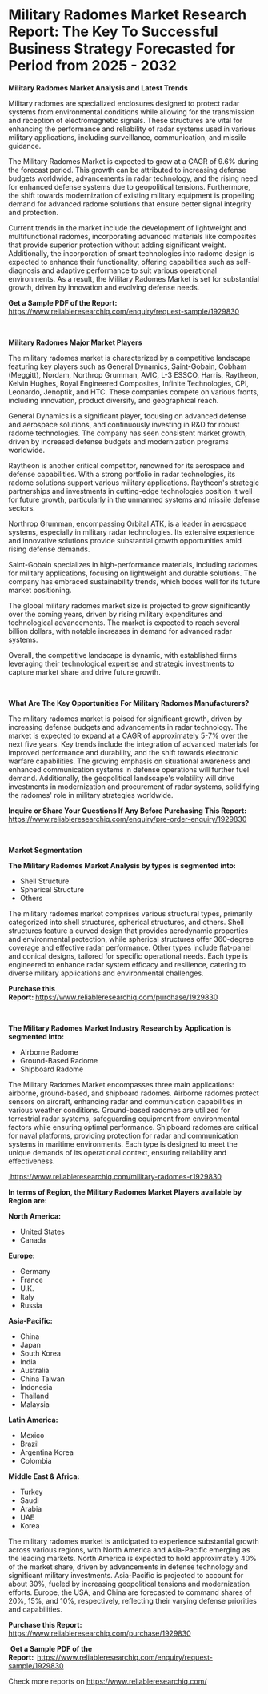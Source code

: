 <p><h1>Military Radomes Market Research Report: The Key To Successful Business Strategy Forecasted for Period from 2025 - 2032</h1></p><p><strong>Military Radomes Market Analysis and Latest Trends</strong></p>
<p><p>Military radomes are specialized enclosures designed to protect radar systems from environmental conditions while allowing for the transmission and reception of electromagnetic signals. These structures are vital for enhancing the performance and reliability of radar systems used in various military applications, including surveillance, communication, and missile guidance.</p><p>The Military Radomes Market is expected to grow at a CAGR of 9.6% during the forecast period. This growth can be attributed to increasing defense budgets worldwide, advancements in radar technology, and the rising need for enhanced defense systems due to geopolitical tensions. Furthermore, the shift towards modernization of existing military equipment is propelling demand for advanced radome solutions that ensure better signal integrity and protection.</p><p>Current trends in the market include the development of lightweight and multifunctional radomes, incorporating advanced materials like composites that provide superior protection without adding significant weight. Additionally, the incorporation of smart technologies into radome design is expected to enhance their functionality, offering capabilities such as self-diagnosis and adaptive performance to suit various operational environments. As a result, the Military Radomes Market is set for substantial growth, driven by innovation and evolving defense needs.</p></p>
<p><strong>Get a Sample PDF of the Report:&nbsp;</strong> <a href="https://www.reliableresearchiq.com/enquiry/request-sample/1929830?utm_campaign=2739&utm_medium=2&utm_source=Github&utm_content=ia&utm_term=29032025&utm_id=military-radomes">https://www.reliableresearchiq.com/enquiry/request-sample/1929830</a></p>
<p>&nbsp;</p>
<p><strong>Military Radomes Major Market Players</strong></p>
<p><p>The military radomes market is characterized by a competitive landscape featuring key players such as General Dynamics, Saint-Gobain, Cobham (Meggitt), Nordam, Northrop Grumman, AVIC, L-3 ESSCO, Harris, Raytheon, Kelvin Hughes, Royal Engineered Composites, Infinite Technologies, CPI, Leonardo, Jenoptik, and HTC. These companies compete on various fronts, including innovation, product diversity, and geographical reach.</p><p>General Dynamics is a significant player, focusing on advanced defense and aerospace solutions, and continuously investing in R&D for robust radome technologies. The company has seen consistent market growth, driven by increased defense budgets and modernization programs worldwide.</p><p>Raytheon is another critical competitor, renowned for its aerospace and defense capabilities. With a strong portfolio in radar technologies, its radome solutions support various military applications. Raytheon's strategic partnerships and investments in cutting-edge technologies position it well for future growth, particularly in the unmanned systems and missile defense sectors.</p><p>Northrop Grumman, encompassing Orbital ATK, is a leader in aerospace systems, especially in military radar technologies. Its extensive experience and innovative solutions provide substantial growth opportunities amid rising defense demands.</p><p>Saint-Gobain specializes in high-performance materials, including radomes for military applications, focusing on lightweight and durable solutions. The company has embraced sustainability trends, which bodes well for its future market positioning.</p><p>The global military radomes market size is projected to grow significantly over the coming years, driven by rising military expenditures and technological advancements. The market is expected to reach several billion dollars, with notable increases in demand for advanced radar systems.</p><p>Overall, the competitive landscape is dynamic, with established firms leveraging their technological expertise and strategic investments to capture market share and drive future growth.</p></p>
<p>&nbsp;</p>
<p><strong>What Are The Key Opportunities For Military Radomes Manufacturers?</strong></p>
<p><p>The military radomes market is poised for significant growth, driven by increasing defense budgets and advancements in radar technology. The market is expected to expand at a CAGR of approximately 5-7% over the next five years. Key trends include the integration of advanced materials for improved performance and durability, and the shift towards electronic warfare capabilities. The growing emphasis on situational awareness and enhanced communication systems in defense operations will further fuel demand. Additionally, the geopolitical landscape's volatility will drive investments in modernization and procurement of radar systems, solidifying the radomes' role in military strategies worldwide.</p></p>
<p><strong>Inquire or Share Your Questions If Any Before Purchasing This Report:</strong> <a href="https://www.reliableresearchiq.com/enquiry/pre-order-enquiry/1929830?utm_campaign=2739&utm_medium=2&utm_source=Github&utm_content=ia&utm_term=29032025&utm_id=military-radomes">https://www.reliableresearchiq.com/enquiry/pre-order-enquiry/1929830</a></p>
<p>&nbsp;</p>
<p><strong>Market Segmentation</strong></p>
<p><strong>The Military Radomes Market Analysis by types is segmented into:</strong></p>
<p><ul><li>Shell Structure</li><li>Spherical Structure</li><li>Others</li></ul></p>
<p><p>The military radomes market comprises various structural types, primarily categorized into shell structures, spherical structures, and others. Shell structures feature a curved design that provides aerodynamic properties and environmental protection, while spherical structures offer 360-degree coverage and effective radar performance. Other types include flat-panel and conical designs, tailored for specific operational needs. Each type is engineered to enhance radar system efficacy and resilience, catering to diverse military applications and environmental challenges.</p></p>
<p><strong>Purchase this Report:&nbsp;</strong><a href="https://www.reliableresearchiq.com/purchase/1929830?utm_campaign=2739&utm_medium=2&utm_source=Github&utm_content=ia&utm_term=29032025&utm_id=military-radomes">https://www.reliableresearchiq.com/purchase/1929830</a></p>
<p>&nbsp;</p>
<p><strong>The Military Radomes Market Industry Research by Application is segmented into:</strong></p>
<p><ul><li>Airborne Radome</li><li>Ground-Based Radome</li><li>Shipboard Radome</li></ul></p>
<p><p>The Military Radomes Market encompasses three main applications: airborne, ground-based, and shipboard radomes. Airborne radomes protect sensors on aircraft, enhancing radar and communication capabilities in various weather conditions. Ground-based radomes are utilized for terrestrial radar systems, safeguarding equipment from environmental factors while ensuring optimal performance. Shipboard radomes are critical for naval platforms, providing protection for radar and communication systems in maritime environments. Each type is designed to meet the unique demands of its operational context, ensuring reliability and effectiveness.</p></p>
<p><a href="https://www.reliableresearchiq.com/military-radomes-r1929830?utm_campaign=2739&utm_medium=2&utm_source=Github&utm_content=ia&utm_term=29032025&utm_id=military-radomes">&nbsp;https://www.reliableresearchiq.com/military-radomes-r1929830</a></p>
<p><strong>In terms of Region, the Military Radomes Market Players available by Region are:</strong></p>
<p>
    <p> <strong> North America: </strong>
        <ul>
            <li>United States</li>
            <li>Canada</li>
        </ul>
        </p> 
    <p> <strong> Europe: </strong>
        <ul>
            <li>Germany</li>
            <li>France</li>
            <li>U.K.</li>
            <li>Italy</li>
            <li>Russia</li>
        </ul>
        </p> 
    <p> <strong> Asia-Pacific: </strong>
        <ul>
            <li>China</li>
            <li>Japan</li>
            <li>South Korea</li>
            <li>India</li>
            <li>Australia</li>
            <li>China Taiwan</li>
            <li>Indonesia</li>
            <li>Thailand</li>
            <li>Malaysia</li>
        </ul>
        </p> 
    <p> <strong> Latin America: </strong>
        <ul>
            <li>Mexico</li>
            <li>Brazil</li>
            <li>Argentina Korea</li>
            <li>Colombia</li>
        </ul>
        </p> 
    <p> <strong> Middle East & Africa: </strong>
        <ul>
            <li>Turkey</li>
            <li>Saudi</li>
            <li>Arabia</li>
            <li>UAE</li>
            <li>Korea</li>
        </ul>
    </p>
    </p>
<p><p>The military radomes market is anticipated to experience substantial growth across various regions, with North America and Asia-Pacific emerging as the leading markets. North America is expected to hold approximately 40% of the market share, driven by advancements in defense technology and significant military investments. Asia-Pacific is projected to account for about 30%, fueled by increasing geopolitical tensions and modernization efforts. Europe, the USA, and China are forecasted to command shares of 20%, 15%, and 10%, respectively, reflecting their varying defense priorities and capabilities.</p></p>
<p><strong>Purchase this Report: </strong><a href="https://www.reliableresearchiq.com/purchase/1929830?utm_campaign=2739&utm_medium=2&utm_source=Github&utm_content=ia&utm_term=29032025&utm_id=military-radomes">https://www.reliableresearchiq.com/purchase/1929830</a></p>
<p>&nbsp;<strong>Get a Sample PDF of the Report:&nbsp;&nbsp;</strong><a href="https://www.reliableresearchiq.com/enquiry/request-sample/1929830?utm_campaign=2739&utm_medium=2&utm_source=Github&utm_content=ia&utm_term=29032025&utm_id=military-radomes">https://www.reliableresearchiq.com/enquiry/request-sample/1929830</a></p>
<p><strong></strong></p>
<p>Check more reports on <a href="https://www.reliableresearchiq.com/?utm_campaign=2739&utm_medium=2&utm_source=Github&utm_content=ia&utm_term=29032025&utm_id=military-radomes">https://www.reliableresearchiq.com/</a></p>